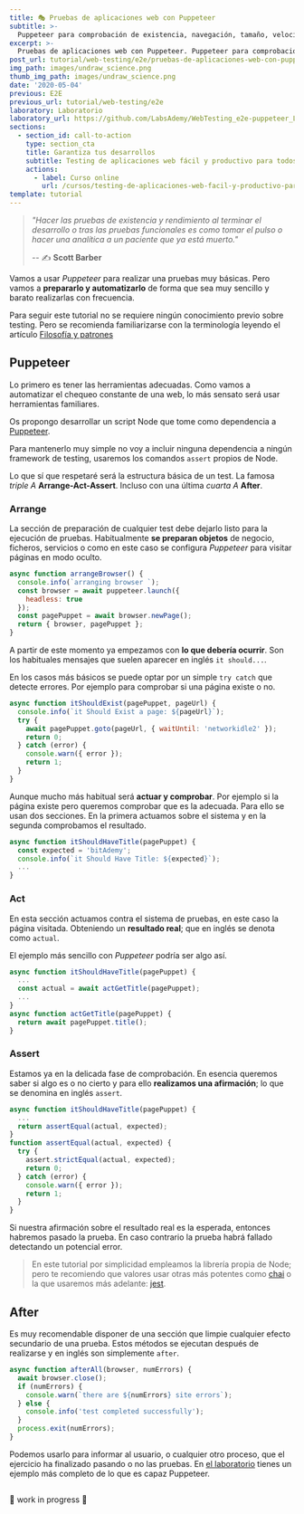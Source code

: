 ```yaml
---
title: 🎭 Pruebas de aplicaciones web con Puppeteer
subtitle: >-
  Puppeteer para comprobación de existencia, navegación, tamaño, velocidad y otras métricas.
excerpt: >-
  Pruebas de aplicaciones web con Puppeteer. Puppeteer para comprobación de existencia, navegación, tamaño, velocidad y otras métricas.
post_url: tutorial/web-testing/e2e/pruebas-de-aplicaciones-web-con-puppeteer
img_path: images/undraw_science.png
thumb_img_path: images/undraw_science.png
date: '2020-05-04'
previous: E2E
previous_url: tutorial/web-testing/e2e
laboratory: Laboratorio
laboratory_url: https://github.com/LabsAdemy/WebTesting_e2e-puppeteer_Labs
sections:
  - section_id: call-to-action
    type: section_cta
    title: Garantiza tus desarrollos
    subtitle: Testing de aplicaciones web fácil y productivo para todos.
    actions:
      - label: Curso online
        url: /cursos/testing-de-aplicaciones-web-facil-y-productivo-para-todos/
template: tutorial
---
```


> _"Hacer las pruebas de existencia y rendimiento al terminar el desarrollo o tras las pruebas funcionales es como tomar el pulso o hacer una analítica a un paciente que ya está muerto."_
>
> -- ✍️ **Scott Barber**

Vamos a usar _Puppeteer_ para realizar una pruebas muy básicas. Pero vamos a **prepararlo y automatizarlo** de forma que sea muy sencillo y barato realizarlas con frecuencia.

Para seguir este tutorial no se requiere ningún conocimiento previo sobre testing. Pero se recomienda familiarizarse con la terminología leyendo el artículo [Filosofía y patrones](https://www.bitademy.com/tutorial/web-testing/filosofia-y-patrones)

## Puppeteer

Lo primero es tener las herramientas adecuadas. Como vamos a automatizar el chequeo constante de una web, lo más sensato será usar herramientas familiares.

Os propongo desarrollar un script Node que tome como dependencia a [Puppeteer](https://pptr.dev/).

Para mantenerlo muy simple no voy a incluir ninguna dependencia a ningún framework de testing, usaremos los comandos `assert` propios de Node.

Lo que sí que respetaré será la estructura básica de un test. La famosa _triple A_ **Arrange-Act-Assert**. Incluso con una última _cuarta A_ **After**.

### Arrange

La sección de preparación de cualquier test debe dejarlo listo para la ejecución de pruebas. Habitualmente **se preparan objetos** de negocio, ficheros, servicios o como en este caso se configura _Puppeteer_ para visitar páginas en modo oculto.

```javascript
async function arrangeBrowser() {
  console.info(`arranging browser `);
  const browser = await puppeteer.launch({
    headless: true
  });
  const pagePuppet = await browser.newPage();
  return { browser, pagePuppet };
}
```

A partir de este momento ya empezamos con **lo que debería ocurrir**. Son los habituales mensajes que suelen aparecer en inglés `it should...`.

En los casos más básicos se puede optar por un simple `try catch` que detecte errores. Por ejemplo para comprobar si una página existe o no.

```js
async function itShouldExist(pagePuppet, pageUrl) {
  console.info(`it Should Exist a page: ${pageUrl}`);
  try {
    await pagePuppet.goto(pageUrl, { waitUntil: 'networkidle2' });
    return 0;
  } catch (error) {
    console.warn({ error });
    return 1;
  }
}
```

Aunque mucho más habitual será **actuar y comprobar**. Por ejemplo si la página existe pero queremos comprobar que es la adecuada. Para ello se usan dos secciones. En la primera actuamos sobre el sistema y en la segunda comprobamos el resultado.

```js
async function itShouldHaveTitle(pagePuppet) {
  const expected = 'bitAdemy';
  console.info(`it Should Have Title: ${expected}`);
  ...
}
```

### Act

En esta sección actuamos contra el sistema de pruebas, en este caso la página visitada. Obteniendo un **resultado real**; que en inglés se denota como `actual`.

El ejemplo más sencillo con _Puppeteer_ podría ser algo así.

```js
async function itShouldHaveTitle(pagePuppet) {
  ...
  const actual = await actGetTitle(pagePuppet);
  ...
}
async function actGetTitle(pagePuppet) {
  return await pagePuppet.title();
}
```

### Assert

Estamos ya en la delicada fase de comprobación. En esencia queremos saber si algo es o no cierto y para ello **realizamos una afirmación**; lo que se denomina en inglés `assert`.

```js
async function itShouldHaveTitle(pagePuppet) {
  ...
  return assertEqual(actual, expected);
}
function assertEqual(actual, expected) {
  try {
    assert.strictEqual(actual, expected);
    return 0;
  } catch (error) {
    console.warn({ error });
    return 1;
  }
}
```

Si nuestra afirmación sobre el resultado real es la esperada, entonces habremos pasado la prueba. En caso contrario la prueba habrá fallado detectando un potencial error.

> En este tutorial por simplicidad empleamos la librería propia de Node; pero te recomiendo que valores usar otras más potentes como [chai](https://www.chaijs.com/) o la que usaremos más adelante: [jest](https://jestjs.io/).

## After

Es muy recomendable disponer de una sección que limpie cualquier efecto secundario de una prueba. Estos métodos se ejecutan después de realizarse y en inglés son simplemente `after`.

```js
async function afterAll(browser, numErrors) {
  await browser.close();
  if (numErrors) {
    console.warn(`there are ${numErrors} site errors`);
  } else {
    console.info('test completed successfully');
  }
  process.exit(numErrors);
}
```

Podemos usarlo para informar al usuario, o cualquier otro proceso, que el ejercicio ha finalizado pasando o no las pruebas. En [el laboratorio](https://github.com/LabsAdemy/WebTesting_e2e-puppeteer_Labs) tienes un ejemplo más completo de lo que es capaz Puppeteer.

##

🚧 work in progress 🚧
